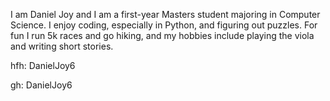 I am Daniel Joy and I am a first-year Masters student majoring in Computer Science. I enjoy coding, especially in Python, and figuring out puzzles. For fun I run 5k races and go hiking, and my hobbies include playing the viola and writing short stories.

hfh: DanielJoy6

gh: DanielJoy6
